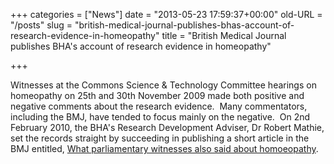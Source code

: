 +++
categories = ["News"]
date = "2013-05-23 17:59:37+00:00"
old-URL = "/posts"
slug = "british-medical-journal-publishes-bhas-account-of-research-evidence-in-homeopathy"
title = "British Medical Journal publishes BHA's account of research evidence in homeopathy"

+++

Witnesses at the Commons Science & Technology Committee hearings on homeopathy on 25th and 30th November 2009 made both positive and negative comments about the research evidence.  Many commentators, including the BMJ, have tended to focus mainly on the negative.  On 2nd February 2010, the BHA's Research Development Adviser, Dr Robert Mathie, set the records straight by succeeding in publishing a short article in the BMJ entitled, [What parliamentary witnesses also said about homoeopathy](http://www.bmj.com/cgi/content/full/bmj.c592?ijkey=zuw3Z6xy2lULQtl&keytype=ref).
